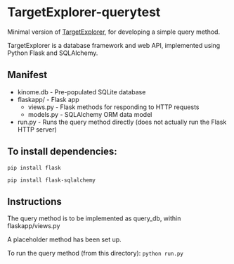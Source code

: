 TargetExplorer-querytest
========================

Minimal version of [TargetExplorer](https://github.com/choderalab/TargetExplorer), for developing a simple query method.

TargetExplorer is a database framework and web API, implemented using Python
Flask and SQLAlchemy.

Manifest
--------

* kinome.db - Pre-populated SQLite database
* flaskapp/ - Flask app
  * views.py - Flask methods for responding to HTTP requests
  * models.py - SQLAlchemy ORM data model
* run.py - Runs the query method directly (does not actually run the Flask HTTP server)

To install dependencies:
------------------------

`pip install flask`

`pip install flask-sqlalchemy`

Instructions
------------

The query method is to be implemented as query\_db, within flaskapp/views.py

A placeholder method has been set up.

To run the query method (from this directory): `python run.py`
